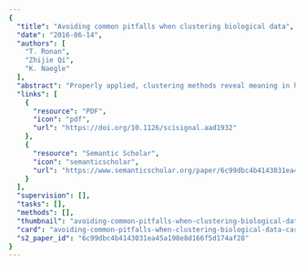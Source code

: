 ```yaml
---
{
  "title": "Avoiding common pitfalls when clustering biological data",
  "date": "2016-06-14",
  "authors": [
    "T. Ronan",
    "Zhijie Qi",
    "K. Naegle"
  ],
  "abstract": "Properly applied, clustering methods reveal meaning in high-throughput biological data. Gloss Clustering is an unsupervised learning method, grouping data points based on similarity, with the goal of revealing the underlying structure of data. Advances in molecular biology have yielded large and complex data sets, making clustering essential to understand and visualize the data. Clustering can be a powerful technique, but it harbors potential pitfalls due to the high-dimensional nature of biological data, the failure to consider more than one clustering method for a given problem, and the difficulty in determining whether clustering has produced meaningful results. We present concrete examples of problems and solutions (clustering results) in the form of toy problems and real biological data for these pitfalls, illustrating how to avoid overinterpreting the data and missing valuable insights within high-throughput molecular measurements. The article contains six figures, four tables, and 77 references. Clustering is an unsupervised learning method, which groups data points based on similarity, and is used to reveal the underlying structure of data. This computational approach is essential to understanding and visualizing the complex data that are acquired in high-throughput multidimensional biological experiments. Clustering enables researchers to make biological inferences for further experiments. Although a powerful technique, inappropriate application can lead biological researchers to waste resources and time in experimental follow-up. We review common pitfalls identified from the published molecular biology literature and present methods to avoid them. Commonly encountered pitfalls relate to the high-dimensional nature of biological data from high-throughput experiments, the failure to consider more than one clustering method for a given problem, and the difficulty in determining whether clustering has produced meaningful results. We present concrete examples of problems and solutions (clustering results) in the form of toy problems and real biological data for these issues. We also discuss ensemble clustering as an easy-to-implement method that enables the exploration of multiple clustering solutions and improves robustness of clustering solutions. Increased awareness of common clustering pitfalls will help researchers avoid overinterpreting or misinterpreting the results and missing valuable insights when clustering biological data.",
  "links": [
    {
      "resource": "PDF",
      "icon": "pdf",
      "url": "https://doi.org/10.1126/scisignal.aad1932"
    },
    {
      "resource": "Semantic Scholar",
      "icon": "semanticscholar",
      "url": "https://www.semanticscholar.org/paper/6c99dbc4b4143031ea45a198e8d166f5d174af28"
    }
  ],
  "supervision": [],
  "tasks": [],
  "methods": [],
  "thumbnail": "avoiding-common-pitfalls-when-clustering-biological-data-thumb.jpg",
  "card": "avoiding-common-pitfalls-when-clustering-biological-data-card.jpg",
  "s2_paper_id": "6c99dbc4b4143031ea45a198e8d166f5d174af28"
}
---
```


